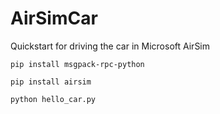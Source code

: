 # AirSimCar
Quickstart for driving the car in Microsoft AirSim

```
pip install msgpack-rpc-python

pip install airsim

python hello_car.py
```
